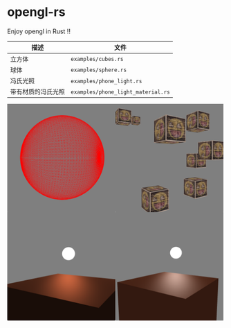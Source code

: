 # opengl-rs
Enjoy opengl in Rust !!



| 描述               | 文件                               |
| ------------------ | ---------------------------------- |
| 立方体             | `examples/cubes.rs`                |
| 球体               | `examples/sphere.rs`               |
| 冯氏光照           | `examples/phone_light.rs`          |
| 带有材质的冯氏光照 | `examples/phone_light_material.rs` |

<center class="half">
<img alt="球体" src="image/README/image-20240117190404259.png" width="250px" align="left"/>
<img alt="立方体" src="image/README/image-20240117191708714.png" width="250px" align="left"/>
<img alt="冯氏光照" src="image/README/image-20240121215350182.png" width="250px" align="left"/>
</center>















<center class="half">
<img alt="带有材质的冯氏光照" src="image/README/image-20240121223025470.png" width="250px" align="left"/>
</center>
